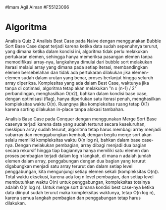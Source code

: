 #Imam Agil Aiman
#F55123066
# Algoritma

Analisis Quiz 2 
Analisis Best Case pada Naive dengan menggunakan Bubble Sort
Base Case dapat terjadi karena ketika data sudah sepenuhnya terurut, yang dimana ketika dalam kondisi ini, algoritma tidak perlu melakukan pertukaran elemen, sehingga hanya memeriksa pasangan elemen tanpa memodifikasi array-nya, langkahnya dimulai dari bubble sort melakukan iterasi melalui array yang dimana pada setiap iterasi, membandingkan elemen bersebelahan dan tidak ada pertukaran dilakukan jika elemen-elemen sudah dalam urutan yang benar, proses berlanjut hingga seluruh array diperiksa. Komplesitas yang ada dalam Best Case, waktunya jika tanpa di optimasi, algoritma tetap akan melakukan "n x (n-1) / 2" perbandingan, menghasilkan O(n2), bahkan dalam kondisi base case, dengan optimisasi (flag), hanya diperlukan satu iterasi penuh, menghasilkan kompleksitas waktu O(n). Ruangnya jika kompleksitas ruang tetap O(1) karena sorting dilakukan in-place tanpa alokasi tambahan.

Analisis Base Case pada Conquer dengan menggunakan Merge Sort
Base casenya terjadi karena data yang sudah terturut secara keseluruhan, meskipun array sudah terurut, algoritma tetap harus membagi array menjadi subarray dan menggabungkan kembali, dengan begitu merge sort akan selalu memiliki kompleksitas waktu O(n log n), bahkan dalam base case-nya. Dengan melakukan pembagian, array dibagi menjadi dua bagian secara rekursif hingga tiap bagiannya hanya memiliki satu elemen dan proses pembagian terjadi dalam log n langkah, di mana n adalah jumlah elemen dalam array, penggabungan dengan dua bagian yang terurut digabungkan menjadi satu array terurut dan dalam setiap level penggabungan, kita mengunjungi setiap elemen sekali (kompleksitas O(n)). Total waktu eksekusi, karena ada log n level pembagian, dan setiap level membutuhkan waktu O(n) untuk penggabungan, kompleksitas totalnya adalah O(n log n). Untuk merge sort dimana kondisi best case-nya ketika data diinput sudah terurut maka kompleksitas waktunya, tetap O(n log n), karena semua langkah pembagian dan penggabungan tetap harus dilakukan.
